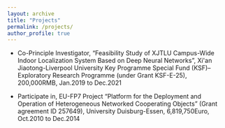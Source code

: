 ```yaml
---
layout: archive
title: "Projects"
permalink: /projects/
author_profile: true
---
```


* Co-Principle Investigator, “Feasibility Study of XJTLU Campus-Wide Indoor Localization System Based on Deep Neural Networks”, Xi'an Jiaotong-Liverpool University Key Programme Special Fund (KSF)–Exploratory Research Programme (under Grant KSF-E-25), 200,000RMB, Jan.2019 to Dec.2021

* Participate in, EU-FP7 Project “Platform for the Deployment and Operation of Heterogeneous Networked Cooperating Objects” (Grant agreement ID 257649), University Duisburg-Essen, 6,819,750Euro, Oct.2010 to Dec.2014
